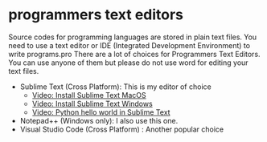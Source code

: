 # programmers text editors

Source codes for programming languages are stored in plain text files.
You need to use a text editor or IDE (Integrated Development Environment) to write programs.pro
There are a lot of choices for Programmers Text Editors.
You can use anyone of them but please do not use word for editing your text files.

- Sublime Text (Cross Platform): This is my editor of choice
	- [Video: Install Sublime Text MacOS](https://youtu.be/0Mrxn_Ugjdo)
	- [Video: Install Sublime Text Windows](https://youtu.be/j61dqr7geRo)
	- [Video: Python hello world in Sublime Text](https://youtu.be/1U8TI16AR4s)
- Notepad++ (Windows only): I also use this one.
- Visual Studio Code (Cross Platform) : Another popular choice


